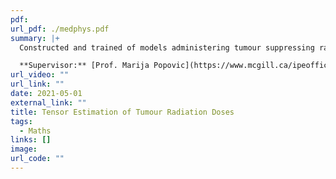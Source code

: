```yaml
---
pdf: 
url_pdf: ./medphys.pdf
summary: |+
  Constructed and trained of models administering tumour suppressing radiation with neural networks. Computed tensor estimation models of doses with helically distributed electromagnetic waves.

  **Supervisor:** [Prof. Marija Popovic](https://www.mcgill.ca/ipeoffice/team-members/marija-popovic)
url_video: ""
url_link: ""
date: 2021-05-01
external_link: ""
title: Tensor Estimation of Tumour Radiation Doses
tags:
  - Maths
links: []
image: 
url_code: ""
---
```

